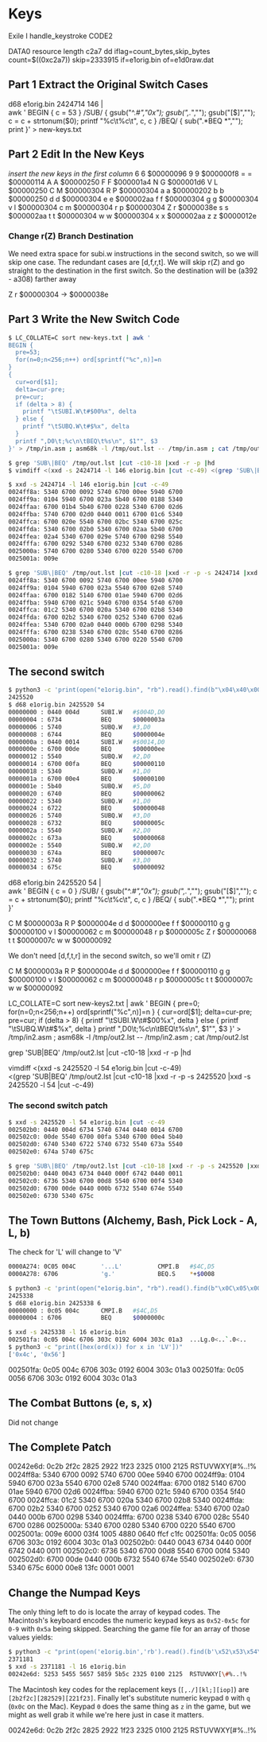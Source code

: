 # Keys

Exile I
handle_keystroke CODE2

DATA0 resource length c2a7
dd iflag=count_bytes,skip_bytes count=$((0xc2a7)) skip=2333915 if=e1orig.bin of=e1d0raw.dat


## Part 1 Extract the Original Switch Cases

d68 e1orig.bin 2424714 146 | \
awk '
  BEGIN {
    c = 53
  }
  /SUB/ {
    gsub("^.*#","0x");
    gsub(",.*","");
    gsub("[$]","");
    c = c + strtonum($0);
    printf "%c\t%c\t", c, c
  }
  /BEQ/ {
    sub(".*BEQ *","");
  print
  }' > new-keys.txt

## Part 2 Edit In the New Keys

*insert the new keys in the first column*
6   6	$00000096
9   9	$000000f8
=   =	$00000114
A   A	$00000250
F   F	$000001a4
N   G	$000001d6
V   L	$00000250
C   M	$00000304
R   P	$00000304
a   a	$00000202
b   b	$00000250
d   d	$00000304
e   e	$000002aa
f   f	$00000304
g   g	$00000304
v   l	$00000304
c   m	$00000304
r   p	$00000304
Z   r	$0000038e
s   s	$000002aa
t   t	$00000304
w   w	$00000304
x   x	$000002aa
z   z	$0000012e

### Change r(Z) Branch Destination

We need extra space for subi.w instructions in the second switch,
so we will skip one case. The redundant cases are [d,f,r,t]. We will
skip r(Z) and go straight to the destination in the first switch.
So the destination will be (a392 - a308) farther away

Z   r	$00000304 -> $0000038e

## Part 3 Write the New Switch Code

```sh
$ LC_COLLATE=C sort new-keys.txt | awk ' 
BEGIN {
  pre=53;
  for(n=0;n<256;n++) ord[sprintf("%c",n)]=n
}
{
  cur=ord[$1];
  delta=cur-pre;
  pre=cur;
  if (delta > 8) {
    printf "\tSUBI.W\t#$00%x", delta
  } else {
    printf "\tSUBQ.W\t#$%x", delta
  }
  printf ",D0\t;%c\n\tBEQ\t%s\n", $1"", $3
}' > /tmp/in.asm ; asm68k -l /tmp/out.lst -- /tmp/in.asm ; cat /tmp/out.lst

$ grep 'SUB\|BEQ' /tmp/out.lst |cut -c10-18 |xxd -r -p |hd
$ vimdiff <(xxd -s 2424714 -l 146 e1orig.bin |cut -c-49) <(grep 'SUB\|BEQ' /tmp/out.lst |cut -c10-18 |xxd -r -p -s 2424714 |xxd -s 2424714 -l 146 |cut -c-49)

$ xxd -s 2424714 -l 146 e1orig.bin |cut -c-49
0024ff8a: 5340 6700 0092 5740 6700 00ee 5940 6700
0024ff9a: 0104 5940 6700 023a 5b40 6700 0188 5340
0024ffaa: 6700 01b4 5b40 6700 0228 5340 6700 02d6
0024ffba: 5740 6700 02d0 0440 0011 6700 01c6 5340
0024ffca: 6700 020e 5540 6700 02bc 5340 6700 025c
0024ffda: 5340 6700 02b0 5340 6700 02aa 5b40 6700
0024ffea: 02a4 5340 6700 029e 5740 6700 0298 5540
0024fffa: 6700 0292 5340 6700 0232 5340 6700 0286
0025000a: 5740 6700 0280 5340 6700 0220 5540 6700
0025001a: 009e

$ grep 'SUB\|BEQ' /tmp/out.lst |cut -c10-18 |xxd -r -p -s 2424714 |xxd -s 2424714 -l 146 |cut -c-49
0024ff8a: 5340 6700 0092 5740 6700 00ee 5940 6700
0024ff9a: 0104 5940 6700 023a 5540 6700 02e8 5740
0024ffaa: 6700 0182 5140 6700 01ae 5940 6700 02d6
0024ffba: 5940 6700 021c 5940 6700 0354 5f40 6700
0024ffca: 01c2 5340 6700 020a 5340 6700 02b8 5340
0024ffda: 6700 02b2 5340 6700 0252 5340 6700 02a6
0024ffea: 5340 6700 02a0 0440 000b 6700 0298 5340
0024fffa: 6700 0238 5340 6700 028c 5540 6700 0286
0025000a: 5340 6700 0280 5340 6700 0220 5540 6700
0025001a: 009e
```

## The second switch

```sh
$ python3 -c 'print(open("e1orig.bin", "rb").read().find(b"\x04\x40\x00\x4D\x67\x34"))'
2425520
$ d68 e1orig.bin 2425520 54
00000000 : 0440 004d      SUBI.W   #$004D,D0
00000004 : 6734           BEQ      $0000003a
00000006 : 5740           SUBQ.W   #3,D0
00000008 : 6744           BEQ      $0000004e
0000000a : 0440 0014      SUBI.W   #$0014,D0
0000000e : 6700 00de      BEQ      $000000ee
00000012 : 5540           SUBQ.W   #2,D0
00000014 : 6700 00fa      BEQ      $00000110
00000018 : 5340           SUBQ.W   #1,D0
0000001a : 6700 00e4      BEQ      $00000100
0000001e : 5b40           SUBQ.W   #5,D0
00000020 : 6740           BEQ      $00000062
00000022 : 5340           SUBQ.W   #1,D0
00000024 : 6722           BEQ      $00000048
00000026 : 5740           SUBQ.W   #3,D0
00000028 : 6732           BEQ      $0000005c
0000002a : 5540           SUBQ.W   #2,D0
0000002c : 673a           BEQ      $00000068
0000002e : 5540           SUBQ.W   #2,D0
00000030 : 674a           BEQ      $0000007c
00000032 : 5740           SUBQ.W   #3,D0
00000034 : 675c           BEQ      $00000092
```

d68 e1orig.bin 2425520 54 | \
awk '
  BEGIN {
    c = 0
  }
  /SUB/ {
    gsub("^.*#","0x");
    gsub(",.*","");
    gsub("[$]","");
    c = c + strtonum($0);
    printf "%c\t%c\t", c, c
  }
  /BEQ/ {
    sub(".*BEQ *","");
  print
  }'

C	M	$0000003a
R	P	$0000004e
d	d	$000000ee
f	f	$00000110
g	g	$00000100
v	l	$00000062
c	m	$00000048
r	p	$0000005c
Z	r	$00000068
t	t	$0000007c
w	w	$00000092

We don't need [d,f,t,r] in the second switch, so we'll omit r (Z)

C	M	$0000003a
R	P	$0000004e
d	d	$000000ee
f	f	$00000110
g	g	$00000100
v	l	$00000062
c	m	$00000048
r	p	$0000005c
t	t	$0000007c
w	w	$00000092

LC_COLLATE=C sort new-keys2.txt | awk ' 
BEGIN {
  pre=0;
  for(n=0;n<256;n++) ord[sprintf("%c",n)]=n
}
{
  cur=ord[$1];
  delta=cur-pre;
  pre=cur;
  if (delta > 8) {
    printf "\tSUBI.W\t#$00%x", delta
  } else {
    printf "\tSUBQ.W\t#$%x", delta
  }
  printf ",D0\t;%c\n\tBEQ\t%s\n", $1"", $3
}' > /tmp/in2.asm ; asm68k -l /tmp/out2.lst -- /tmp/in2.asm ; cat /tmp/out2.lst

grep 'SUB\|BEQ' /tmp/out2.lst |cut -c10-18 |xxd -r -p |hd

vimdiff <(xxd -s 2425520 -l 54 e1orig.bin |cut -c-49) \
        <(grep 'SUB\|BEQ' /tmp/out2.lst |cut -c10-18 |xxd -r -p -s 2425520 |xxd -s 2425520 -l 54 |cut -c-49)

### The second switch patch

```sh
$ xxd -s 2425520 -l 54 e1orig.bin |cut -c-49
002502b0: 0440 004d 6734 5740 6744 0440 0014 6700
002502c0: 00de 5540 6700 00fa 5340 6700 00e4 5b40
002502d0: 6740 5340 6722 5740 6732 5540 673a 5540
002502e0: 674a 5740 675c

$ grep 'SUB\|BEQ' /tmp/out2.lst |cut -c10-18 |xxd -r -p -s 2425520 |xxd -s 2425520 -l 54 |cut -c-49
002502b0: 0440 0043 6734 0440 000f 6742 0440 0011
002502c0: 6736 5340 6700 00d8 5540 6700 00f4 5340
002502d0: 6700 00de 0440 000b 6732 5540 674e 5540
002502e0: 6730 5340 675c
```


## The Town Buttons (Alchemy, Bash, Pick Lock - A, L, b)

The check for 'L' will change to 'V'

```sh
0000A274: 0C05 004C       '...L'          CMPI.B   #$4C,D5             ; 'L'
0000A278: 6706            'g.'            BEQ.S    *+$0008             ; 0000A280

$ python3 -c 'print(open("e1orig.bin", "rb").read().find(b"\x0C\x05\x00\x4C\x67\x06"))'
2425338
$ d68 e1orig.bin 2425338 6
00000000 : 0c05 004c      CMPI.B   #$4C,D5
00000004 : 6706           BEQ      $0000000c

$ xxd -s 2425338 -l 16 e1orig.bin 
002501fa: 0c05 004c 6706 303c 0192 6004 303c 01a3  ...Lg.0<..`.0<..
$ python3 -c "print([hex(ord(x)) for x in 'LV'])"
['0x4c', '0x56']
```

002501fa: 0c05 004c 6706 303c 0192 6004 303c 01a3
002501fa: 0c05 0056 6706 303c 0192 6004 303c 01a3

## The Combat Buttons (e, s, x)

Did not change


## The Complete Patch

00242e6d: 0c2b 2f2c 2825 2922 1f23 2325 0100 2125  RSTUVWXY[\#%..!%
0024ff8a: 5340 6700 0092 5740 6700 00ee 5940 6700
0024ff9a: 0104 5940 6700 023a 5540 6700 02e8 5740
0024ffaa: 6700 0182 5140 6700 01ae 5940 6700 02d6
0024ffba: 5940 6700 021c 5940 6700 0354 5f40 6700
0024ffca: 01c2 5340 6700 020a 5340 6700 02b8 5340
0024ffda: 6700 02b2 5340 6700 0252 5340 6700 02a6
0024ffea: 5340 6700 02a0 0440 000b 6700 0298 5340
0024fffa: 6700 0238 5340 6700 028c 5540 6700 0286
0025000a: 5340 6700 0280 5340 6700 0220 5540 6700
0025001a: 009e 6000 03f4 1005 4880 0640 ffcf c1fc
002501fa: 0c05 0056 6706 303c 0192 6004 303c 01a3
002502b0: 0440 0043 6734 0440 000f 6742 0440 0011
002502c0: 6736 5340 6700 00d8 5540 6700 00f4 5340
002502d0: 6700 00de 0440 000b 6732 5540 674e 5540
002502e0: 6730 5340 675c 6000 00e8 13fc 0001 0001

## Change the Numpad Keys

The only thing left to do is locate the array of keypad codes. The Macintosh's
keyboard encodes the numeric keypad keys as `0x52-0x5c` for `0-9` with `0x5a`
being skipped. Searching the game file for an array of those values yields:

```sh
$ python3 -c "print(open('e1orig.bin','rb').read().find(b'\x52\x53\x54\x55\x56\x57\x58\x59\x5b\x5c'))"
2371181
$ xxd -s 2371181 -l 16 e1orig.bin
00242e6d: 5253 5455 5657 5859 5b5c 2325 0100 2125  RSTUVWXY[\#%..!%
```

The Macintosh key codes for the replacement keys (`[,./][kl;][iop]`) are
`[2b2f2c][282529][221f23]`. Finally let's substitute numeric keypad `0` with `q`
(`0x0c` on the Mac). Keypad `0` does the same thing as `z` in the game, but we
might as well grab it while we're here just in case it matters.

00242e6d: 0c2b 2f2c 2825 2922 1f23 2325 0100 2125  RSTUVWXY[\#%..!%
